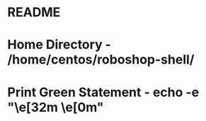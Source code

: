 # README

# Home Directory - /home/centos/roboshop-shell/

# Print Green Statement - echo -e "\e[32m  \e[0m"